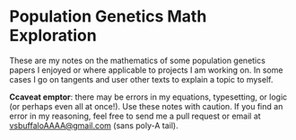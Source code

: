 # Population Genetics Math Exploration

These are my notes on the mathematics of some population genetics
papers I enjoyed or where applicable to projects I am working on. In
some cases I go on tangents and user other texts to explain a topic to
myself.

**Ccaveat emptor**: there may be errors in my equations, typesetting,
  or logic (or perhaps even all at once!). Use these notes with
  caution. If you find an error in my reasoning, feel free to send me
  a pull request or email at vsbuffaloAAAA@gmail.com (sans poly-A
  tail).

